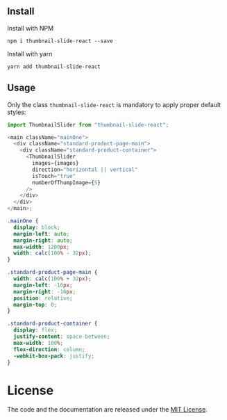 ## Install

Install with NPM

```
npm i thumbnail-slide-react --save
```

Install with yarn

```
yarn add thumbnail-slide-react
```

## Usage

Only the class `thumbnail-slide-react` is mandatory to apply proper default styles:

```js
import ThumbnailSlider from "thumbnail-slide-react";

<main className="mainOne">
  <div className="standard-product-page-main">
    <div className="standard-product-container">
      <ThumbnailSlider
        images={images}
        direction="horizontal || vertical"
        isTouch="true"
        numberOfThumpImage={5}
      />
    </div>
  </div>
</main>;
```

```css
.mainOne {
  display: block;
  margin-left: auto;
  margin-right: auto;
  max-width: 1200px;
  width: calc(100% - 32px);
}

.standard-product-page-main {
  width: calc(100% + 32px);
  margin-left: -16px;
  margin-right: -16px;
  position: relative;
  margin-top: 0;
}

.standard-product-container {
  display: flex;
  justify-content: space-between;
  max-width: 100%;
  flex-direction: column;
  -webkit-box-pack: justify;
}
```

# License

The code and the documentation are released under the [MIT License](LICENSE).
